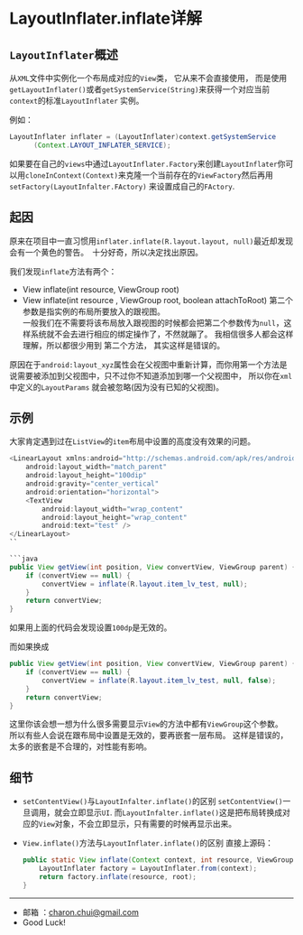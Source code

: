 LayoutInflater.inflate详解
===

`LayoutInflater`概述    
---

从`XML`文件中实例化一个布局成对应的`View`类， 它从来不会直接使用， 而是使用`getLayoutInflater()`或者`getSystemService(String)`来获得一个对应当前`context`的标准`LayoutInflater`
实例。 

例如：　　　　
```java
LayoutInflater inflater = (LayoutInflater)context.getSystemService
      (Context.LAYOUT_INFLATER_SERVICE);
```               

如果要在自己的`views`中通过`LayoutInflater.Factory`来创建`LayoutInflater`你可以用`cloneInContext(Context)`来克隆一个当前存在的`ViewFactory`然后再用`setFactory(LayoutInfalter.FActory)`
来设置成自己的`FActory`.	              


起因
---

原来在项目中一直习惯用`inflater.inflate(R.layout.layout, null)`最近却发现会有一个黄色的警告。　十分好奇，所以决定找出原因。      

我们发现`inflate`方法有两个：     
- View inflate(int resource, ViewGroup root)
- View inflate(int resource , ViewGroup root, boolean attachToRoot)
第二个参数是指实例的布局所要放入的跟视图。        
一般我们在不需要将该布局放入跟视图的时候都会把第二个参数传为`null`，这样系统就不会去进行相应的绑定操作了，不然就蹦了。 我相信很多人都会这样理解，所以都很少用到
第二个方法， 其实这样是错误的。    

原因在于`android:layout_xyz`属性会在父视图中重新计算，而你用第一个方法是说需要被添加到父视图中，只不过你不知道添加到哪一个父视图中， 所以你在`xml`中定义的`LayoutParams`
就会被忽略(因为没有已知的父视图)。     

示例
---

大家肯定遇到过在`ListView`的`item`布局中设置的高度没有效果的问题。 
```java
<LinearLayout xmlns:android="http://schemas.android.com/apk/res/android"
    android:layout_width="match_parent"
    android:layout_height="100dip"
    android:gravity="center_vertical"
    android:orientation="horizontal">
    <TextView
        android:layout_width="wrap_content"
        android:layout_height="wrap_content"
        android:text="test" />
</LinearLayout>
``

```java
public View getView(int position, View convertView, ViewGroup parent) {
    if (convertView == null) {
        convertView = inflate(R.layout.item_lv_test, null);
    }
    return convertView;
}
```

如果用上面的代码会发现设置`100dp`是无效的。     

而如果换成
```java
public View getView(int position, View convertView, ViewGroup parent) {
    if (convertView == null) {
        convertView = inflate(R.layout.item_lv_test, null, false);
    }
    return convertView;
}
```
这里你该会想一想为什么很多需要显示`View`的方法中都有`ViewGroup`这个参数。      
所以有些人会说在跟布局中设置是无效的，要再嵌套一层布局。 这样是错误的， 太多的嵌套是不合理的，对性能有影响。    


细节
---

- `setContentView()`与`LayoutInfalter.inflate()`的区别
    `setContentView()`一旦调用，就会立即显示`UI`. 而`LayoutInfalter.inflate()`这是把布局转换成对应的`View`对象，不会立即显示，只有需要的时候再显示出来。   
	
- `View.inflate()`方法与`LayoutInflater.inflate()`的区别
    直接上源码：     
	```java
	public static View inflate(Context context, int resource, ViewGroup root) {
        LayoutInflater factory = LayoutInflater.from(context);
        return factory.inflate(resource, root);
    }
	```

---

- 邮箱 ：charon.chui@gmail.com  
- Good Luck! 
